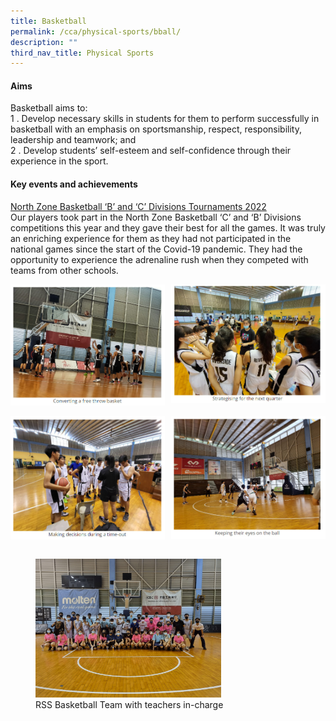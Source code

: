 ```yaml
---
title: Basketball
permalink: /cca/physical-sports/bball/
description: ""
third_nav_title: Physical Sports
---
```

#### Aims

Basketball aims to:  <br>
1 \.  Develop necessary skills in students for them to perform successfully in basketball with an emphasis on sportsmanship, respect, responsibility, leadership and teamwork; and<br>
2 \.  Develop students’ self-esteem and self-confidence through their experience in the sport.

#### Key events and achievements

<u>North Zone Basketball ‘B’ and ‘C’ Divisions Tournaments 2022</u><br>
Our players took part in the North Zone Basketball ‘C’ and ‘B’ Divisions competitions this year and they gave their best for all the games. It was truly an enriching experience for them as they had not participated in the national games since the start of the Covid-19 pandemic. They had the opportunity to experience the adrenaline rush when they competed with teams from other schools.

<img src="/images/ball1.jpg" style="width:49%" align=left>
<img src="/images/ball2.jpg" style="width:49%" align=right>
<br clear="left"><br>

<img src="/images/ball3.jpg" style="width:49%" align=left>
<img src="/images/ball4.jpg" style="width:49%" align=right>
<br clear="left"><br>

<figure>
<img src="/images/ball5.jpeg" style="width:70%">
<figcaption> RSS Basketball Team with teachers in-charge
 </figcaption>
</figure>
